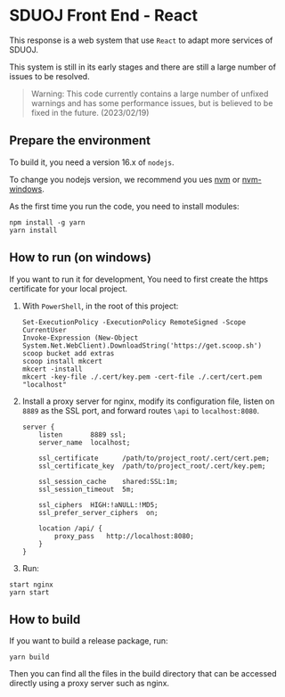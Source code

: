 # SDUOJ Front End - React

This response is a web system that use ``React`` to adapt more services of SDUOJ.

This system is still in its early stages and there are still a large number of issues to be resolved.

> Warning: This code currently contains a large number of unfixed warnings and has some performance issues, but is believed to be fixed in the future. (2023/02/19)


## Prepare the environment

To build it, you need a version 16.x of ``nodejs``.

To change you nodejs version, we recommend you ues [nvm](https://github.com/nvm-sh/nvm) or [nvm-windows](https://github.com/coreybutler/nvm-windows).

As the first time you run the code, you need to install modules:

```shell
npm install -g yarn
yarn install
```

## How to run (on windows)

If you want to run it for development, You need to first create 
the https certificate for your local project.

1.  With ``PowerShell``, in the root of this project:
    ```shell
    Set-ExecutionPolicy -ExecutionPolicy RemoteSigned -Scope CurrentUser
    Invoke-Expression (New-Object System.Net.WebClient).DownloadString('https://get.scoop.sh')
    scoop bucket add extras
    scoop install mkcert
    mkcert -install
    mkcert -key-file ./.cert/key.pem -cert-file ./.cert/cert.pem "localhost"
    ```

2. Install a proxy server for nginx, modify its configuration file,
listen on ``8889`` as the SSL port, and forward routes ``\api`` to ``localhost:8080``.
    ```
    server {
        listen       8889 ssl;
        server_name  localhost;
    
        ssl_certificate      /path/to/project_root/.cert/cert.pem;
        ssl_certificate_key  /path/to/project_root/.cert/key.pem;
    
        ssl_session_cache    shared:SSL:1m;
        ssl_session_timeout  5m;
    
        ssl_ciphers  HIGH:!aNULL:!MD5;
        ssl_prefer_server_ciphers  on;
    
        location /api/ {
            proxy_pass   http://localhost:8080;
        }
    }
    ```
3. Run:

```shell
start nginx
yarn start
```

## How to build

If you want to build a release package, run:

```shell
yarn build
```
Then you can find all the files in the build directory that can be accessed directly using a proxy server such as nginx.
